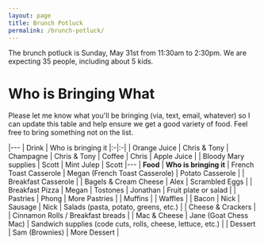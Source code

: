 ```yaml
---
layout: page
title: Brunch Potluck
permalink: /brunch-potluck/
---
```


The brunch potluck is Sunday, May 31st from 11:30am to 2:30pm. We are expecting 35 people, including about 5 kids.

# Who is Bringing What

Please let me know what you'll be bringing (via, text, email, whatever) so I can update this table and help ensure we get a good variety of food. Feel free to bring something not on the list.

|---
| Drink | Who is bringing it
|:-|:-|
| Orange Juice | Chris & Tony
| Champagne | Chris & Tony
| Coffee | Chris
| Apple Juice |
| Bloody Mary supplies | Scott
| Mint Julep | Scott
|---
| **Food** | **Who is bringing it**
| French Toast Casserole | Megan (French Toast Casserole)
| Potato Casserole |
| Breakfast Casserole |
| Bagels & Cream Cheese | Alex
| Scrambled Eggs |
| Breakfast Pizza | Megan
| Tostones | Jonathan
| Fruit plate or salad |
| Pastries | Phong
| More Pastries | 
| Muffins |
| Waffles |
| Bacon | Nick
| Sausage | Nick
| Salads (pasta, potato, greens, etc.) |
| Cheese & Crackers |
| Cinnamon Rolls / Breakfast breads |
| Mac & Cheese | Jane (Goat Chess Mac)
| Sandwich supplies (code cuts, rolls, cheese, lettuce, etc.) |
| Dessert | Sam (Brownies)
| More Dessert | 

